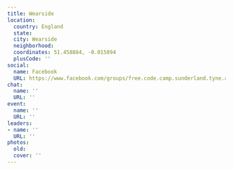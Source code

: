 ```yaml
---
title: Wearside
location:
  country: England
  state: 
  city: Wearside
  neighborhood: 
  coordinates: 51.458884, -0.015894
  plusCode: ''
social:
  name: Facebook
  URL: https://www.facebook.com/groups/free.code.camp.sunderland.tyne.and.wear
chat:
  name: ''
  URL: ''
event:
  name: ''
  URL: ''
leaders:
- name: ''
  URL: ''
photos:
  old: 
  cover: ''
---
```

